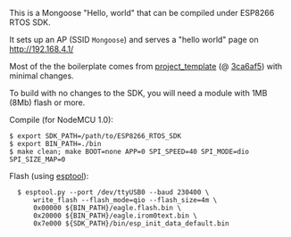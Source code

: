 This is a Mongoose "Hello, world" that can be compiled under ESP8266 RTOS SDK.

It sets up an AP (SSID `Mongoose`) and serves a "hello world" page on http://192.168.4.1/

Most of the the boilerplate comes from [project_template](https://github.com/espressif/ESP8266_RTOS_SDK/tree/master/examples/project_template) (@ [3ca6af5](https://github.com/espressif/ESP8266_RTOS_SDK/tree/3ca6af5da68678d809b34c7cd98bee71e0235039/examples/project_template)) with minimal changes.

To build with no changes to the SDK, you will need a module with 1MB (8Mb) flash or more.

Compile (for NodeMCU 1.0):

```
$ export SDK_PATH=/path/to/ESP8266_RTOS_SDK
$ export BIN_PATH=./bin
$ make clean; make BOOT=none APP=0 SPI_SPEED=40 SPI_MODE=dio SPI_SIZE_MAP=0
```

Flash (using [esptool](https://github.com/themadinventor/esptool)):

```
  $ esptool.py --port /dev/ttyUSB0 --baud 230400 \
      write_flash --flash_mode=qio --flash_size=4m \
      0x00000 ${BIN_PATH}/eagle.flash.bin \
      0x20000 ${BIN_PATH}/eagle.irom0text.bin \
      0x7e000 ${SDK_PATH}/bin/esp_init_data_default.bin
```

